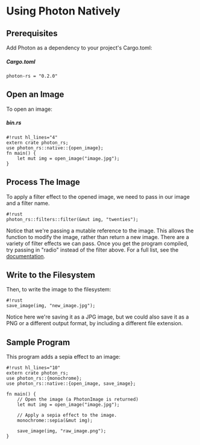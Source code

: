 # Using Photon Natively

## Prerequisites
Add Photon as a dependency to your project's Cargo.toml:

##### Cargo.toml
```
photon-rs = "0.2.0"
```

## Open an Image 
To open an image:

##### bin.rs
    #!rust hl_lines="4"
    extern crate photon_rs;
    use photon_rs::native::{open_image};
    fn main() {
        let mut img = open_image("image.jpg");
    }

## Process The Image
To apply a filter effect to the opened image, we need to pass in our image and a filter name. 

    #!rust
    photon_rs::filters::filter(&mut img, "twenties");

Notice that we're passing a mutable reference to the image. This allows the function to modify the image, rather than return a new image.
There are a variety of filter effects we can pass. Once you get the program compiled, try passing in "radio" instead of the filter above.
For a full list, see the [documentation](https://docs.rs/photon-rs). 

## Write to the Filesystem
Then, to write the image to the filesystem:

    #!rust
    save_image(img, "new_image.jpg");

Notice here we're saving it as a JPG image, but we could also save it as a PNG or a different output format, by including a different file extension.

## Sample Program
This program adds a sepia effect to an image:

    #!rust hl_lines="10"
    extern crate photon_rs;
    use photon_rs::{monochrome};
    use photon_rs::native::{open_image, save_image};

    fn main() {
        // Open the image (a PhotonImage is returned)
        let mut img = open_image("image.jpg");

        // Apply a sepia effect to the image.
        monochrome::sepia(&mut img);

        save_image(img, "raw_image.png");    
    }